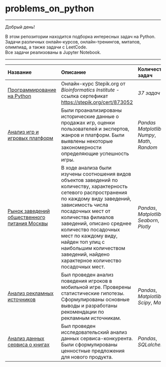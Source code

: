 # problems_on_python

---

Добрый день!

В этом репозитории находится подборка интересных задач на Python.  
Задачи различных онлайн-курсов, онлайн-тренингов, митапов, олимпиад, а также задачи с LeetCode.  
Все задачи реализованы в Jupyter Notebook.
   
   
---

| Название  | Описание | Количество задач | 
| :---------------------- | :---------------------- | :---------------------- |
| [Программирование на Python](1_Курс_Программирование_на_Python) | Онлайн-курс Stepik.org от *Bioinformatics Institute*  -  ссылка сертефикат https://stepik.org/cert/873052 | *37 задач* |
| [Анализ игр и игровых платформ](project_04_games) | Были проанализированы исторические данные о продажах игр, оценки пользователей и экспертов, жанров и платформ. Были выявлены некоторые закономерности определяющие успешность игры.| *Pandas* *Matplotlib*, *Numpy*, *Math*, *Random*|
| [Рынок заведений общественного питания Москвы](project_08_moscow_rests) | В ходе анализа были изучены соотношения видов объектов заведений по количеству, характерность сетевого распространения по каждому виду заведений, зависимость числа посадочных мест от количества филиалов заведений, описано среднее количество посадочных мест по каждому виду, найден топ улиц с наибольшим количеством заведений, найдено характерное количество посадочных мест.| *Pandas*, *Matplotlib*, *Seaborn*, *Plotly* |
| [Анализ рекламных источников](project_12_marketing_source) | Был проведен анализ поведения игроков в мобильной игре. Проверены статистические гипотезы. Сформулированы основные выводы и разработаны рекомендации по рекламным источникам.| *Pandas*, *Matplotlib*, *Scipy*, *Math* |
| [Анализ данных сервиса о книгах](project_13_SQL) | Был проведен исследовательский анализ данных сервиса-конкурента. Были сформулированы ценностные предложения для нового продукта.| *Pandas*, *SQLalchemy* |
